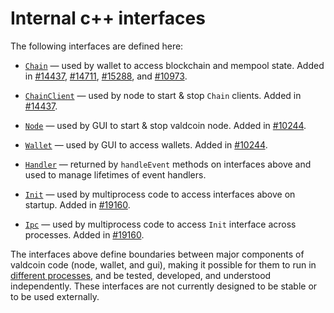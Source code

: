 # Internal c++ interfaces

The following interfaces are defined here:

* [`Chain`](chain.h) — used by wallet to access blockchain and mempool state. Added in [#14437](https://github.com/valdcoin/valdcoin/pull/14437), [#14711](https://github.com/valdcoin/valdcoin/pull/14711), [#15288](https://github.com/valdcoin/valdcoin/pull/15288), and [#10973](https://github.com/valdcoin/valdcoin/pull/10973).

* [`ChainClient`](chain.h) — used by node to start & stop `Chain` clients. Added in [#14437](https://github.com/valdcoin/valdcoin/pull/14437).

* [`Node`](node.h) — used by GUI to start & stop valdcoin node. Added in [#10244](https://github.com/valdcoin/valdcoin/pull/10244).

* [`Wallet`](wallet.h) — used by GUI to access wallets. Added in [#10244](https://github.com/valdcoin/valdcoin/pull/10244).

* [`Handler`](handler.h) — returned by `handleEvent` methods on interfaces above and used to manage lifetimes of event handlers.

* [`Init`](init.h) — used by multiprocess code to access interfaces above on startup. Added in [#19160](https://github.com/valdcoin/valdcoin/pull/19160).

* [`Ipc`](ipc.h) — used by multiprocess code to access `Init` interface across processes. Added in [#19160](https://github.com/valdcoin/valdcoin/pull/19160).

The interfaces above define boundaries between major components of valdcoin code (node, wallet, and gui), making it possible for them to run in [different processes](../../doc/multiprocess.md), and be tested, developed, and understood independently. These interfaces are not currently designed to be stable or to be used externally.
